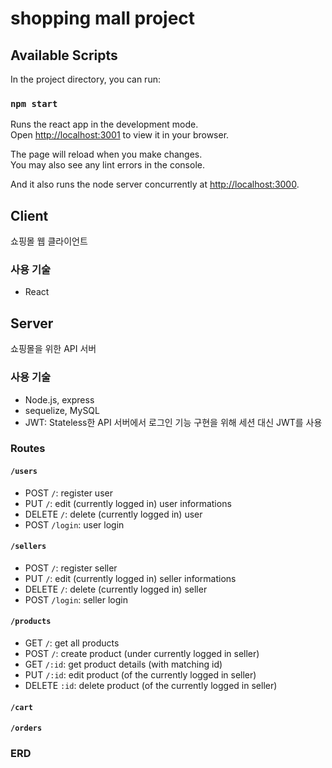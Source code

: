 # shopping mall project

## Available Scripts

In the project directory, you can run:

### `npm start`

Runs the react app in the development mode.\
Open [http://localhost:3001](http://localhost:3001) to view it in your browser.

The page will reload when you make changes.\
You may also see any lint errors in the console.

And it also runs the node server concurrently at [http://localhost:3000](http://localhost:3000).

## Client

쇼핑몰 웹 클라이언트

### 사용 기술

- React

## Server

쇼핑몰을 위한 API 서버

### 사용 기술

- Node.js, express
- sequelize, MySQL
- JWT: Stateless한 API 서버에서 로그인 기능 구현을 위해 세션 대신 JWT를 사용

### Routes

#### `/users`

- POST `/`: register user
- PUT `/`: edit (currently logged in) user informations
- DELETE `/`: delete (currently logged in) user
- POST `/login`: user login

#### `/sellers`

- POST `/`: register seller
- PUT `/`: edit (currently logged in) seller informations
- DELETE `/`: delete (currently logged in) seller
- POST `/login`: seller login

#### `/products`

- GET `/`: get all products
- POST `/`: create product (under currently logged in seller)
- GET `/:id`: get product details (with matching id)
- PUT `/:id`: edit product (of the currently logged in seller)
- DELETE `:id`: delete product (of the currently logged in seller)

#### `/cart`

#### `/orders`

### ERD
